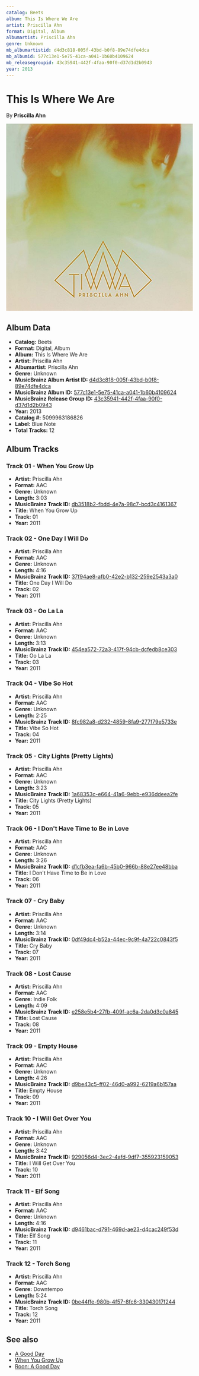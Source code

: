 ```yaml
---
catalog: Beets
album: This Is Where We Are
artist: Priscilla Ahn
format: Digital, Album
albumartist: Priscilla Ahn
genre: Unknown
mb_albumartistid: d4d3c818-005f-43bd-b0f8-89e74dfe4dca
mb_albumid: 577c13e1-5e75-41ca-a041-1b60b4109624
mb_releasegroupid: 43c35941-442f-4faa-90f0-d37d1d2b0943
year: 2013
---
```


# This Is Where We Are

By **Priscilla Ahn**

![](../../assets/beetscovers/Priscilla_Ahn-This_Is_Where_We_Are.jpg)

## Album Data

- **Catalog:** Beets
- **Format:** Digital, Album
- **Album:** This Is Where We Are
- **Artist:** Priscilla Ahn
- **Albumartist:** Priscilla Ahn
- **Genre:** Unknown
- **MusicBrainz Album Artist ID:** [d4d3c818-005f-43bd-b0f8-89e74dfe4dca](https://musicbrainz.org/artist/d4d3c818-005f-43bd-b0f8-89e74dfe4dca)
- **MusicBrainz Album ID:** [577c13e1-5e75-41ca-a041-1b60b4109624](https://musicbrainz.org/release/577c13e1-5e75-41ca-a041-1b60b4109624)
- **MusicBrainz Release Group ID:** [43c35941-442f-4faa-90f0-d37d1d2b0943](https://musicbrainz.org/release-group/43c35941-442f-4faa-90f0-d37d1d2b0943)
- **Year:** 2013
- **Catalog #:** 5099963186826
- **Label:** Blue Note
- **Total Tracks:** 12

## Album Tracks

### Track 01 - When You Grow Up

- **Artist:** Priscilla Ahn
- **Format:** AAC
- **Genre:** Unknown
- **Length:** 3:03
- **MusicBrainz Track ID:** [db3518b2-fbdd-4e7a-98c7-bcd3c4161367](https://musicbrainz.org/recording/db3518b2-fbdd-4e7a-98c7-bcd3c4161367)
- **Title:** When You Grow Up
- **Track:** 01
- **Year:** 2011

### Track 02 - One Day I Will Do

- **Artist:** Priscilla Ahn
- **Format:** AAC
- **Genre:** Unknown
- **Length:** 4:16
- **MusicBrainz Track ID:** [37f94ae8-afb0-42e2-b132-259e2543a3a0](https://musicbrainz.org/recording/37f94ae8-afb0-42e2-b132-259e2543a3a0)
- **Title:** One Day I Will Do
- **Track:** 02
- **Year:** 2011

### Track 03 - Oo La La

- **Artist:** Priscilla Ahn
- **Format:** AAC
- **Genre:** Unknown
- **Length:** 3:13
- **MusicBrainz Track ID:** [454ea572-72a3-417f-94cb-dcfedb8ce303](https://musicbrainz.org/recording/454ea572-72a3-417f-94cb-dcfedb8ce303)
- **Title:** Oo La La
- **Track:** 03
- **Year:** 2011

### Track 04 - Vibe So Hot

- **Artist:** Priscilla Ahn
- **Format:** AAC
- **Genre:** Unknown
- **Length:** 2:25
- **MusicBrainz Track ID:** [8fc982a8-d232-4859-8fa9-277f79e5733e](https://musicbrainz.org/recording/8fc982a8-d232-4859-8fa9-277f79e5733e)
- **Title:** Vibe So Hot
- **Track:** 04
- **Year:** 2011

### Track 05 - City Lights (Pretty Lights)

- **Artist:** Priscilla Ahn
- **Format:** AAC
- **Genre:** Unknown
- **Length:** 3:23
- **MusicBrainz Track ID:** [1a68353c-e664-41a6-9ebb-e936ddeea2fe](https://musicbrainz.org/recording/1a68353c-e664-41a6-9ebb-e936ddeea2fe)
- **Title:** City Lights (Pretty Lights)
- **Track:** 05
- **Year:** 2011

### Track 06 - I Don't Have Time to Be in Love

- **Artist:** Priscilla Ahn
- **Format:** AAC
- **Genre:** Unknown
- **Length:** 3:26
- **MusicBrainz Track ID:** [d1cfb3ea-fa6b-45b0-966b-88e27ee48bba](https://musicbrainz.org/recording/d1cfb3ea-fa6b-45b0-966b-88e27ee48bba)
- **Title:** I Don't Have Time to Be in Love
- **Track:** 06
- **Year:** 2011

### Track 07 - Cry Baby

- **Artist:** Priscilla Ahn
- **Format:** AAC
- **Genre:** Unknown
- **Length:** 3:14
- **MusicBrainz Track ID:** [0df49dc4-b52a-44ec-9c9f-4a722c0843f5](https://musicbrainz.org/recording/0df49dc4-b52a-44ec-9c9f-4a722c0843f5)
- **Title:** Cry Baby
- **Track:** 07
- **Year:** 2011

### Track 08 - Lost Cause

- **Artist:** Priscilla Ahn
- **Format:** AAC
- **Genre:** Indie Folk
- **Length:** 4:09
- **MusicBrainz Track ID:** [e258e5b4-27fb-409f-ac6a-2da0d3c0a845](https://musicbrainz.org/recording/e258e5b4-27fb-409f-ac6a-2da0d3c0a845)
- **Title:** Lost Cause
- **Track:** 08
- **Year:** 2011

### Track 09 - Empty House

- **Artist:** Priscilla Ahn
- **Format:** AAC
- **Genre:** Unknown
- **Length:** 4:26
- **MusicBrainz Track ID:** [d9be43c5-ff02-46d0-a992-6219a6b157aa](https://musicbrainz.org/recording/d9be43c5-ff02-46d0-a992-6219a6b157aa)
- **Title:** Empty House
- **Track:** 09
- **Year:** 2011

### Track 10 - I Will Get Over You

- **Artist:** Priscilla Ahn
- **Format:** AAC
- **Genre:** Unknown
- **Length:** 3:42
- **MusicBrainz Track ID:** [929056d4-3ec2-4afd-9df7-355923159053](https://musicbrainz.org/recording/929056d4-3ec2-4afd-9df7-355923159053)
- **Title:** I Will Get Over You
- **Track:** 10
- **Year:** 2011

### Track 11 - Elf Song

- **Artist:** Priscilla Ahn
- **Format:** AAC
- **Genre:** Unknown
- **Length:** 4:16
- **MusicBrainz Track ID:** [d9461bac-d791-469d-ae23-d4cac249f53d](https://musicbrainz.org/recording/d9461bac-d791-469d-ae23-d4cac249f53d)
- **Title:** Elf Song
- **Track:** 11
- **Year:** 2011

### Track 12 - Torch Song

- **Artist:** Priscilla Ahn
- **Format:** AAC
- **Genre:** Downtempo
- **Length:** 5:24
- **MusicBrainz Track ID:** [0be44ffe-980b-4f57-8fc6-33043017f244](https://musicbrainz.org/recording/0be44ffe-980b-4f57-8fc6-33043017f244)
- **Title:** Torch Song
- **Track:** 12
- **Year:** 2011


## See also

- [A Good Day](A_Good_Day.md)
- [When You Grow Up](When_You_Grow_Up.md)
- [Roon: A Good Day](../../Roon/Priscilla_Ahn/A_Good_Day.md)

